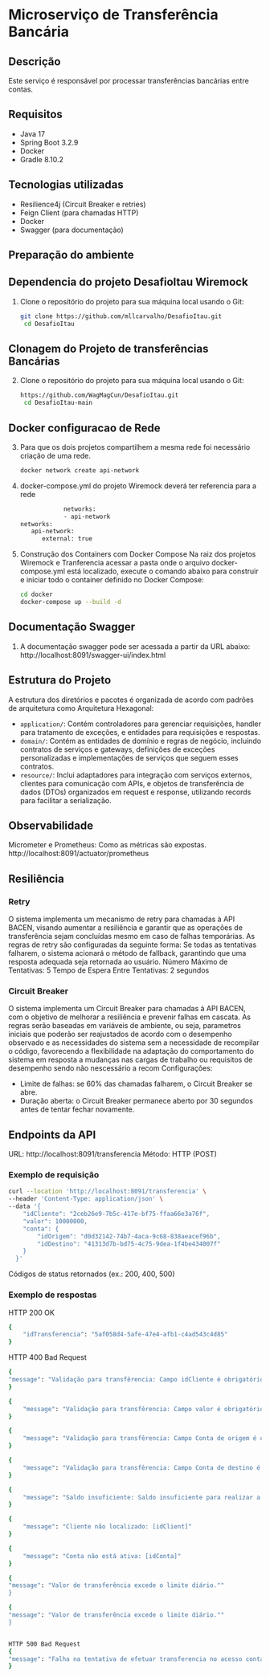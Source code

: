 # Microserviço de Transferência Bancária

## Descrição
Este serviço é responsável por processar transferências bancárias entre contas.

## Requisitos
- Java 17
- Spring Boot 3.2.9
- Docker
- Gradle 8.10.2

## Tecnologias utilizadas
- Resilience4j (Circuit Breaker e retries)
- Feign Client (para chamadas HTTP)
- Docker
- Swagger (para documentação)

## Preparação do ambiente

## Dependencia do projeto DesafioItau Wiremock
1. Clone o repositório do projeto para sua máquina local usando o Git:
   ```bash
   git clone https://github.com/mllcarvalho/DesafioItau.git
    cd DesafioItau

## Clonagem do Projeto de transferências Bancárias
2. Clone o repositório do projeto para sua máquina local usando o Git:
   ```bash
   https://github.com/WagMagCun/DesafioItau.git
    cd DesafioItau-main

## Docker configuracao de Rede
3. Para que os dois projetos compartilhem a mesma rede foi necessário criação de uma rede.
   ```bash
   docker network create api-network

4. docker-compose.yml do projeto Wiremock deverá ter referencia para a rede
    ```bash
                networks:
                - api-network
    networks:
       api-network:
          external: true

5. Construção dos Containers com Docker Compose
   Na raiz dos projetos Wiremock e Tranferencia acessar a pasta onde o arquivo docker-compose.yml está localizado, execute o comando abaixo para construir e iniciar todo o container  definido no Docker Compose:
    ```bash
   cd docker
   docker-compose up --build -d

## Documentação Swagger
1.  A documentação swagger pode ser acessada a partir da URL abaixo:
    http://localhost:8091/swagger-ui/index.html

## Estrutura do Projeto
A estrutura dos diretórios e pacotes é organizada de acordo com padrões de arquitetura como Arquitetura Hexagonal:

* `application/`: Contém controladores para gerenciar requisições, handler para tratamento de exceções, e entidades para requisições e respostas.
* `domain/`: Contém as entidades de domínio e regras de negócio, incluindo contratos de serviços e gateways, definições de exceções personalizadas e implementações de serviços que seguem esses contratos.
* `resource/`: Inclui adaptadores para integração com serviços externos, clientes para comunicação com APIs, e objetos de transferência de dados (DTOs) organizados em request e response, utilizando records para facilitar a serialização.

## Observabilidade
Micrometer e Prometheus: Como as métricas são expostas.
http://localhost:8091/actuator/prometheus

## Resiliência
### Retry
O sistema implementa um mecanismo de retry para chamadas à API BACEN, visando aumentar a resiliência e garantir que as operações de transferência sejam concluídas mesmo em caso de falhas temporárias. As regras de retry são configuradas da seguinte forma:
Se todas as tentativas falharem, o sistema acionará o método de fallback, garantindo que uma resposta adequada seja retornada ao usuário.
Número Máximo de Tentativas: 5
Tempo de Espera Entre Tentativas: 2 segundos

### Circuit Breaker
O sistema implementa um Circuit Breaker para chamadas à API BACEN, com o objetivo de melhorar a resiliência e prevenir falhas em cascata.
As regras serão baseadas em variáveis de ambiente, ou seja, parametros iniciais que poderão ser reajustados de acordo com o desempenho observado e as necessidades do sistema sem a necessidade de recompilar o código,
favorecendo a flexibilidade na adaptação do comportamento do sistema em resposta a mudanças nas cargas de trabalho ou requisitos de desempenho sendo não nescessário a recom
Configurações:
* Limite de falhas: se 60% das chamadas falharem, o Circuit Breaker se abre.
* Duração aberta: o Circuit Breaker permanece aberto por 30 segundos antes de tentar fechar novamente.

##  Endpoints da API
URL: http://localhost:8091/transferencia
Método: HTTP (POST)

### Exemplo de requisição
```bash
curl --location 'http://localhost:8091/transferencia' \
--header 'Content-Type: application/json' \
--data '{
    "idCliente": "2ceb26e9-7b5c-417e-bf75-ffaa66e3a76f", 
    "valor": 10000000,
    "conta": {
        "idOrigem": "d0d32142-74b7-4aca-9c68-838aeacef96b", 
        "idDestino": "41313d7b-bd75-4c75-9dea-1f4be434007f" 
    }
  }'
  ```
Códigos de status retornados (ex.: 200, 400, 500)

### Exemplo de respostas
HTTP 200 OK
```bash
{
    "idTransferencia": "5af058d4-5afe-47e4-afb1-c4ad543c4d85"
}
```
HTTP 400 Bad Request
```bash
{
"message": "Validação para transfêrencia: Campo idCliente é obrigatório"
}
```
```bash
{
    "message": "Validação para transfêrencia: Campo valor é obrigatório    "
}
```
```bash
{
    "message": "Validação para transfêrencia: Campo Conta de origem é obrigatório"
}
```
```bash
{
    "message": "Validação para transfêrencia: Campo Conta de destino é obrigatório"
}
```
```bash
{
    "message": "Saldo insuficiente: Saldo insuficiente para realizar a transferência."
}
```
```bash
{
    "message": "Cliente não localizado: [idClient]"
}
```
```bash
{
    "message": "Conta não está ativa: [idConta]"
}
```
```bash
{
"message": "Valor de transferência excede o limite diário.""
}
```
```bash
{
"message": "Valor de transferência excede o limite diário.""
}
```
```bash

HTTP 500 Bad Request
{
"message": "Falha na tentativa de efetuar transferencia no acesso conta e ou cliente: [descricao erro] "
}
```




